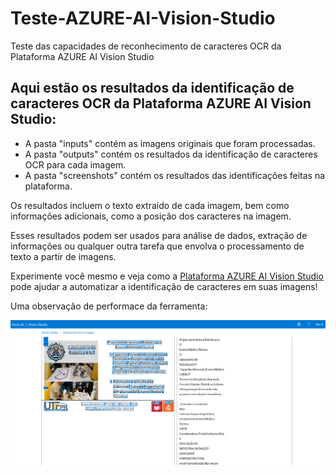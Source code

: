 # Teste-AZURE-AI-Vision-Studio
Teste das capacidades de reconhecimento de caracteres OCR da Plataforma AZURE AI Vision Studio


## Aqui estão os resultados da identificação de caracteres OCR da Plataforma AZURE AI Vision Studio:

- A pasta "inputs" contém as imagens originais que foram processadas.
- A pasta "outputs" contém os resultados da identificação de caracteres OCR para cada imagem.
- A pasta "screenshots" contém os resultados das identificações feitas na plataforma.

Os resultados incluem o texto extraído de cada imagem, bem como informações adicionais, como a posição dos caracteres na imagem.

Esses resultados podem ser usados para análise de dados, extração de informações ou qualquer outra tarefa que envolva o processamento de texto a partir de imagens.

Experimente você mesmo e veja como a [Plataforma AZURE AI Vision Studio](https://azure.microsoft.com/pt-br/services/cognitive-services/computer-vision/) pode ajudar a automatizar a identificação de caracteres em suas imagens!

Uma observação de performace da ferramenta:


![Extração de caracteres do banner](https://github.com/ItamarIliuk/Teste-AZURE-AI-Vision-Studio/blob/main/screenshots/imagem3.png)